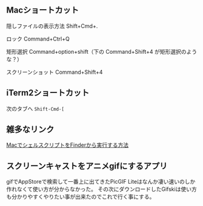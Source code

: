 ## Macショートカット

隠しファイルの表示方法
Shift+Cmd+.

ロック
Command+Ctrl+Q

矩形選択
Command+option+shift（下の Command+Shift+4 が矩形選択のような？）

スクリーンショット
Command+Shift+4

## iTerm2ショートカット

次のタブへ `Shift-Cmd-[`

## 雑多なリンク

[MacでシェルスクリプトをFinderから実行する方法](https://alvinalexander.com/mac-os-x/exec-unix-shell-script-mac-finder-execute-click/)

## スクリーンキャストをアニメgifにするアプリ

gifでAppStoreで検索して一番上に出てきたPicGIF Liteはなんか凄い速いのしか作れなくて使い方が分からなかった。
その次にダウンロードしたGifskiは使い方も分かりやすくやりたい事が出来たのでこれで行く事にする。